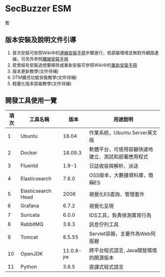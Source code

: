 # SecBuzzer ESM
暫


## 版本安裝及說明文件引導

1. 首次安裝可依照Wiki中的[連線安裝手冊](https://github.com/secbuzzer/DetectionEdge/wiki/SecBuzzer-ESM%E9%80%A3%E7%B7%9A%E5%AE%89%E8%A3%9D%E6%89%8B%E5%86%8A)步驟進行，若部屬環境並無對外網路連線，可另外參照[離線安裝手冊](https://github.com/secbuzzer/DetectionEdge/wiki/SecBuzzer-ESM%E9%9B%A2%E7%B7%9A%E5%AE%89%E8%A3%9D%E6%89%8B%E5%86%8A)
2. 若曾經有安裝過想要移除或重新安裝可參照Wiki中的[重新安裝手冊](https://github.com/secbuzzer/DetectionEdge/wiki/SecBuzzer-ESM%E9%87%8D%E6%96%B0%E5%AE%89%E8%A3%9D%E6%89%8B%E5%86%8A)
3. 版本更新教學(文件待補)
4. DTM擴充功能安裝教學(文件待補)
5. 輕量化版本部屬教學(文件待補)

## 開發工具使用一覽

|項次|工具名稱          |  版本      | 用途說明                                        |
|---|------------------|------------|------------------------------------------------|
| 1 |Ubuntu            | 18.04      | 作業系統，Ubuntu Server英文版                   |
| 2 |Docker            | 18.09.3    | 軟體平台，可使用容器快速地建立、測試和部署應用程式 |
| 3 |Fluentd           | 1.9-1      | 日誌收容與解析、派送                             |
| 4 |Elasticsearch     | 7.6.0      | OSS版本，大數據資料庫，簡稱ES                    |
| 5 |Elasticsearch Head| 2006       | 視覺化ES查詢、管理套件                           |
| 6 |Grafana           | 6.7.2      | 視覺化呈現                                      |
| 7 |Suricata          | 6.0.0      | IDS工具，負責偵測異常行為                        |
| 8 |RabbitMQ          | 3.8.3      | 訊息佇列工具                                    |
| 9 |Tomcat            | 8.5.55     | Servlet容器，主要作為Web伺服器                   |
|10 |OpenJDK           | 11.0.8-jre | 跨平台程式語言, Java開發環境的開源版本            |
|11 |Python            | 3.8.5      | 直譯式程式語言                                  |

